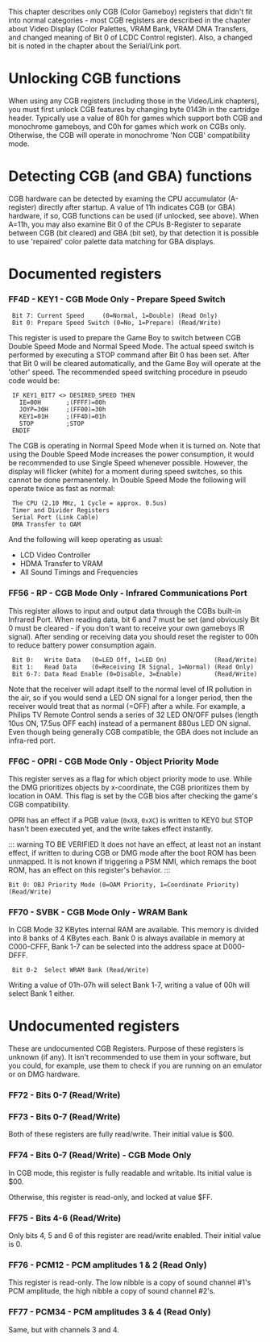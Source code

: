 This chapter describes only CGB (Color Gameboy) registers that didn't
fit into normal categories - most CGB registers are described in the
chapter about Video Display (Color Palettes, VRAM Bank, VRAM DMA
Transfers, and changed meaning of Bit 0 of LCDC Control register). Also,
a changed bit is noted in the chapter about the Serial/Link port.

# Unlocking CGB functions

When using any CGB registers (including those in the Video/Link
chapters), you must first unlock CGB features by changing byte 0143h in
the cartridge header. Typically use a value of 80h for games which
support both CGB and monochrome gameboys, and C0h for games which work
on CGBs only. Otherwise, the CGB will operate in monochrome 'Non CGB'
compatibility mode.

# Detecting CGB (and GBA) functions

CGB hardware can be detected by examing the CPU accumulator (A-register)
directly after startup. A value of 11h indicates CGB (or GBA) hardware,
if so, CGB functions can be used (if unlocked, see above). When A=11h,
you may also examine Bit 0 of the CPUs B-Register to separate between
CGB (bit cleared) and GBA (bit set), by that detection it is possible to
use 'repaired' color palette data matching for GBA displays.

# Documented registers

### FF4D - KEY1 - CGB Mode Only - Prepare Speed Switch

```
 Bit 7: Current Speed     (0=Normal, 1=Double) (Read Only)
 Bit 0: Prepare Speed Switch (0=No, 1=Prepare) (Read/Write)
```

This register is used to prepare the Game Boy to switch between CGB
Double Speed Mode and Normal Speed Mode. The actual speed switch is
performed by executing a STOP command after Bit 0 has been set. After
that Bit 0 will be cleared automatically, and the Game Boy will operate
at the 'other' speed. The recommended speed switching procedure in
pseudo code would be:

```
 IF KEY1_BIT7 <> DESIRED_SPEED THEN
   IE=00H       ;(FFFF)=00h
   JOYP=30H     ;(FF00)=30h
   KEY1=01H     ;(FF4D)=01h
   STOP         ;STOP
 ENDIF
```

The CGB is operating in Normal Speed Mode when it is turned on. Note
that using the Double Speed Mode increases the power consumption, it
would be recommended to use Single Speed whenever possible. However, the
display will flicker (white) for a moment during speed switches, so this
cannot be done permanentely. In Double Speed Mode the following will
operate twice as fast as normal:

```
 The CPU (2.10 MHz, 1 Cycle = approx. 0.5us)
 Timer and Divider Registers
 Serial Port (Link Cable)
 DMA Transfer to OAM
```

And the following will keep operating as usual:

- LCD Video Controller
- HDMA Transfer to VRAM
- All Sound Timings and Frequencies

### FF56 - RP - CGB Mode Only - Infrared Communications Port

This register allows to input and output data through the CGBs built-in
Infrared Port. When reading data, bit 6 and 7 must be set (and obviously
Bit 0 must be cleared - if you don't want to receive your own gameboys
IR signal). After sending or receiving data you should reset the
register to 00h to reduce battery power consumption again.

```
 Bit 0:   Write Data   (0=LED Off, 1=LED On)             (Read/Write)
 Bit 1:   Read Data    (0=Receiving IR Signal, 1=Normal) (Read Only)
 Bit 6-7: Data Read Enable (0=Disable, 3=Enable)         (Read/Write)
```

Note that the receiver will adapt itself to the normal level of IR
pollution in the air, so if you would send a LED ON signal for a longer
period, then the receiver would treat that as normal (=OFF) after a
while. For example, a Philips TV Remote Control sends a series of 32 LED
ON/OFF pulses (length 10us ON, 17.5us OFF each) instead of a permanent
880us LED ON signal. Even though being generally CGB compatible, the GBA
does not include an infra-red port.

### FF6C - OPRI - CGB Mode Only - Object Priority Mode

This register serves as a flag for which object priority mode to use. While
the DMG prioritizes objects by x-coordinate, the CGB prioritizes them by
location in OAM. This flag is set by the CGB bios after checking the game's
CGB compatibility. 

OPRI has an effect if a PGB value (`0xX8`, `0xXC`) is written to KEY0 but STOP hasn't been executed yet, and the write takes effect instantly.

::: warning TO BE VERIFIED
It does not have an effect, at least not an instant effect, if written to during CGB or DMG mode after the boot ROM has been unmapped. 
It is not known if triggering a PSM NMI, which remaps the boot ROM, has an effect on this register's behavior.
:::

```
Bit 0: OBJ Priority Mode (0=OAM Priority, 1=Coordinate Priority) (Read/Write)
```

### FF70 - SVBK - CGB Mode Only - WRAM Bank

In CGB Mode 32 KBytes internal RAM are available. This memory is divided
into 8 banks of 4 KBytes each. Bank 0 is always available in memory at
C000-CFFF, Bank 1-7 can be selected into the address space at D000-DFFF.

```
 Bit 0-2  Select WRAM Bank (Read/Write)
```

Writing a value of 01h-07h will select Bank 1-7, writing a value of 00h
will select Bank 1 either.

# Undocumented registers

These are undocumented CGB Registers. Purpose of these registers is
unknown (if any). It isn't recommended to use them in your software,
but you could, for example, use them to check if you are running on an
emulator or on DMG hardware.

### FF72 - Bits 0-7 (Read/Write)

### FF73 - Bits 0-7 (Read/Write)

Both of these registers are fully read/write. Their initial value is
$00.

### FF74 - Bits 0-7 (Read/Write) - CGB Mode Only

In CGB mode, this register is fully readable and writable. Its initial
value is $00.

Otherwise, this register is read-only, and locked at value $FF.

### FF75 - Bits 4-6 (Read/Write)

Only bits 4, 5 and 6 of this register are read/write enabled. Their
initial value is 0.

### FF76 - PCM12 - PCM amplitudes 1 & 2 (Read Only)

This register is read-only. The low nibble is a copy of sound channel
\#1's PCM amplitude, the high nibble a copy of sound channel \#2's.

### FF77 - PCM34 - PCM amplitudes 3 & 4 (Read Only)

Same, but with channels 3 and 4.

